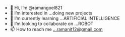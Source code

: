- 👋 Hi, I’m @ramangoel821
- 👀 I’m interested in ...doing new projects
- 🌱 I’m currently learning ...ARTIFICIAL INTELLIGENCE
- 💞️ I’m looking to collaborate on ...ROBOT
- 📫 How to reach me ...ramanit12@gmail.com

<!---
ramangoel821/ramangoel821 is a ✨ special ✨ repository because its `README.md` (this file) appears on your GitHub profile.
You can click the Preview link to take a look at your changes.
--->
